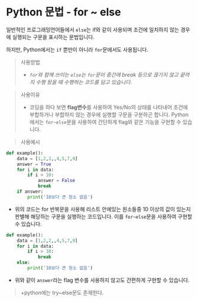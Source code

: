 # Python 문법 - for ~ else

일반적인 프로그래밍언어들에서  ```else```는 if와 같이 사용되며 조건에 일치하지 않는 경우에 실행되는 구문을 표시하는 문법입니다.

하지만, Python에서는 ``` if ``` 뿐만이 아니라  ``` for ```문에서도 사용됩니다.

> 사용방법
> - *```for```와 함께 쓰이는 ```else```는 ```for```문이 중간에 break 등으로 끊기지 않고 끝까지 수행 됬을 때 수행하는 코드를 담고 있습니다.*

> 사용이유
> - 코딩을 하다 보면 **flag변수**를 사용하여 Yes/No의 상태를 나타내어 조건에 부합하거나 부합하지 않는 경우에 실행할 구문을 구분하곤 합니다.
> Python에서는 ```for~else```문을 사용하여 간단하게 flag와 같은 기능을 구현할 수 있습니다.

> 사용예시
```python
def example():
    data = [1,2,2,,4,5,7,9]
    answer = True
    for i in data:
        if i > 10:
            answer = False
            break
    if answer:
        print('10보다 큰 원소 없음')
```
- 위의 코드는 for 반복문을 사용해 리스트 안에있는 원소들중 10 이상의 값이 있는지 판별해 해당하는 구문을 실행하는 코드입니다. 이를 ```for~else```문을 사용하여 구현할 수 있습니다.
```python 
def example():
    data = [1,2,2,,4,5,7,9]
    for i in data:
        if i > 10:
            break
    else:
        print('10보다 큰 원소 없음')
```
- 위와 같이 ```answer```라는 flag 변수를 사용하지 않고도 간편하게 구현할 수 있습니다.


> +python에는 try~else문도 존재한다.
